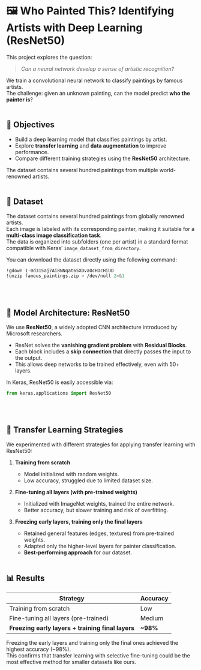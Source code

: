 # 🖼️ Who Painted This? Identifying Artists with Deep Learning (ResNet50)

This project explores the question:

> _Can a neural network develop a sense of artistic recognition?_

We train a convolutional neural network to classify paintings by famous artists.  
The challenge: given an unknown painting, can the model predict **who the painter is**?
<br><br>

## 🎯 Objectives

- Build a deep learning model that classifies paintings by artist.  
- Explore **transfer learning** and **data augmentation** to improve performance.  
- Compare different training strategies using the **ResNet50** architecture.  

The dataset contains several hundred paintings from multiple world-renowned artists.
<br><br>

## 📁 Dataset

The dataset contains several hundred paintings from globally renowned artists.  
Each image is labeled with its corresponding painter, making it suitable for a **multi-class image classification task**.  
The data is organized into subfolders (one per artist) in a standard format compatible with Keras’ `image_dataset_from_directory`.

You can download the dataset directly using the following command:

```bash
!gdown 1-0d315aj7Ai8NNqat65XDvaOcHDcHiUD
!unzip famous_paintings.zip > /dev/null 2>&1
```
<br><br>

## 🧠 Model Architecture: ResNet50

We use **ResNet50**, a widely adopted CNN architecture introduced by Microsoft researchers.  

- ResNet solves the **vanishing gradient problem** with **Residual Blocks**.  
- Each block includes a **skip connection** that directly passes the input to the output.  
- This allows deep networks to be trained effectively, even with 50+ layers.  

In Keras, ResNet50 is easily accessible via:

```python
from keras.applications import ResNet50
```
<br><br>

## 🔁 Transfer Learning Strategies

We experimented with different strategies for applying transfer learning with ResNet50:

1. **Training from scratch**  
   - Model initialized with random weights.  
   - Low accuracy, struggled due to limited dataset size.  

2. **Fine-tuning all layers (with pre-trained weights)**  
   - Initialized with ImageNet weights, trained the entire network.  
   - Better accuracy, but slower training and risk of overfitting.  

3. **Freezing early layers, training only the final layers**  
   - Retained general features (edges, textures) from pre-trained weights.  
   - Adapted only the higher-level layers for painter classification.  
   - **Best-performing approach** for our dataset.
<br><br>

## 📊 Results

| Strategy                                   | Accuracy |
|--------------------------------------------|----------|
| Training from scratch                      | Low      |
| Fine-tuning all layers (pre-trained)       | Medium   |
| **Freezing early layers + training final layers** | **~98%** |

Freezing the early layers and training only the final ones achieved the highest accuracy (~98%).  
This confirms that transfer learning with selective fine-tuning could be the most effective method for smaller datasets like ours.
